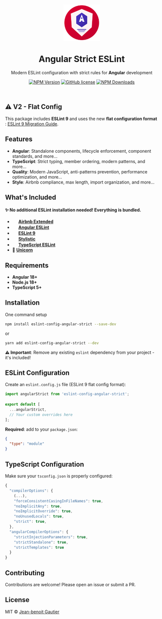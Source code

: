 <p align="center">
  <img src="logo.svg" alt="Angular Strict ESLint Logo" width="120" height="120">
</p>

<h1 align="center">Angular Strict ESLint</h1>

<p align="center">Modern ESLint configuration with strict rules for <strong>Angular</strong> development</p>

<p align="center">
    <a href="https://www.npmjs.com/package/eslint-config-angular-strict"><img src="https://img.shields.io/npm/v/eslint-config-angular-strict/latest.svg" alt="NPM Version" /></a>
    <a href="https://github.com/Jbz797/eslint-config-angular-strict/blob/master/LICENSE"><img src="https://img.shields.io/npm/l/eslint-config-angular-strict.svg" alt="GitHub license" /></a>
    <a href="https://www.npmjs.com/package/eslint-config-angular-strict"><img src="https://img.shields.io/npm/dm/eslint-config-angular-strict.svg" alt="NPM Downloads" /></a>
</p>

<br>

## ⚠️ V2 - Flat Config

This package includes **ESLint 9** and uses the new **flat configuration format** : [ESLint 9 Migration Guide](https://eslint.org/docs/latest/use/configure/migration-guide).

## Features

- **Angular**: Standalone components, lifecycle enforcement, component standards, and more...
- **TypeScript**: Strict typing, member ordering, modern patterns, and more...
- **Quality**: Modern JavaScript, anti-patterns prevention, performance optimization, and more...
- **Style**: Airbnb compliance, max length, import organization, and more...

## What's Included

#### ✨ **No additional ESLint installation needed!** Everything is bundled.

- <img src="https://eslint-airbnb-extended.nishargshah.dev/logo.png" width="16" height="16"> [**Airbnb Extended**](https://github.com/nishargshah/eslint-config-airbnb-extended)
- <img src="https://avatars.githubusercontent.com/u/53234240?s=48&" width="16" height="16"> [**Angular ESLint**](https://github.com/angular-eslint/angular-eslint)
- <img src="https://eslint.org/icon-512.png" width="16" height="16"> [**ESLint 9**](https://github.com/eslint/eslint)
- <img src="https://avatars.githubusercontent.com/u/144717797?s=48&" width="16" height="16"> [**Stylistic**](https://github.com/eslint-stylistic/eslint-stylistic)
- <img src="https://avatars.githubusercontent.com/u/46634674?s=48&" width="16" height="16"> [**TypeScript ESLint**](https://github.com/typescript-eslint/typescript-eslint)
- 🦄 [**Unicorn**](https://github.com/sindresorhus/eslint-plugin-unicorn)

## Requirements

- **Angular 18+**
- **Node.js 18+**
- **TypeScript 5+**

## Installation

One command setup

```sh
npm install eslint-config-angular-strict --save-dev
```

or

```sh
yarn add eslint-config-angular-strict --dev
```

**⚠️ Important**: Remove any existing `eslint` dependency from your project - it's included!

## ESLint Configuration

Create an `eslint.config.js` file (ESLint 9 flat config format):

```javascript
import angularStrict from 'eslint-config-angular-strict';

export default [
  ...angularStrict,
  // Your custom overrides here
];
```

**Required**: add to your `package.json`:

```json
{
  "type": "module"
}
```

## TypeScript Configuration

Make sure your `tsconfig.json` is properly configured:

```javascript
{
  "compilerOptions": {
    (...),
    "forceConsistentCasingInFileNames": true,
    "noImplicitAny": true,
    "noImplicitOverride": true,
    "noUnusedLocals": true,
    "strict": true,
  },
  "angularCompilerOptions": {
    "strictInjectionParameters": true,
    "strictStandalone": true,
    "strictTemplates": true
  }
}
```

## Contributing

Contributions are welcome! Please open an issue or submit a PR.

## License

MIT © [Jean-benoit Gautier](https://github.com/Jbz797)
